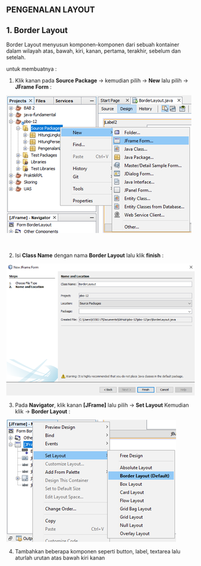 ## PENGENALAN LAYOUT

## 1. Border Layout

Border Layout menyusun komponen-komponen dari sebuah kontainer dalam wilayah atas, bawah, kiri, kanan, pertama, terakhir, sebelum dan setelah.

untuk membuatnya :
1. Klik kanan pada **Source Package** -> kemudian pilih -> **New** lalu pilih -> **JFrame Form** :

![new](https://raw.githubusercontent.com/sandybuana03/pbo-12/main/src/PengenalanLayout/new_form.png)
<br>
<br>
<br>

2. Isi **Class Name** dengan nama **Border Layout** lalu klik **finish** :

![new2](https://raw.githubusercontent.com/sandybuana03/pbo-12/main/src/PengenalanLayout/name_border_layout.png)

3. Pada **Navigator**, klik kanan **[JFrame]** lalu pilih -> **Set Layout** Kemudian klik -> **Border Layout** :

![new3](https://raw.githubusercontent.com/sandybuana03/pbo-12/main/src/PengenalanLayout/set_border_layout.png)

4. Tambahkan beberapa komponen seperti button, label, textarea lalu aturlah urutan atas bawah kiri kanan
